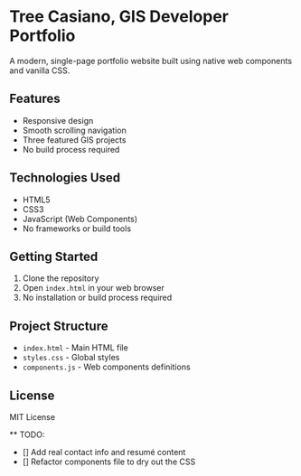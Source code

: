 # Tree Casiano, GIS Developer Portfolio

A modern, single-page portfolio website built using native web components and vanilla CSS.

## Features

- Responsive design
- Smooth scrolling navigation
- Three featured GIS projects
- No build process required

## Technologies Used

- HTML5
- CSS3
- JavaScript (Web Components)
- No frameworks or build tools

## Getting Started

1. Clone the repository
2. Open `index.html` in your web browser
3. No installation or build process required

## Project Structure

- `index.html` - Main HTML file
- `styles.css` - Global styles
- `components.js` - Web components definitions

## License

MIT License

** TODO:

- [] Add real contact info and resumé content
- [] Refactor components file to dry out the CSS

